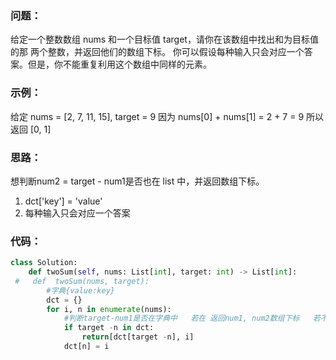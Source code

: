 ### 问题：
给定一个整数数组 nums 和一个目标值 target，请你在该数组中找出和为目标值的那 两个整数，并返回他们的数组下标。
你可以假设每种输入只会对应一个答案。但是，你不能重复利用这个数组中同样的元素。
### 示例：
给定 nums = [2, 7, 11, 15], target = 9
因为 nums[0] + nums[1] = 2 + 7 = 9
所以返回 [0, 1]
### 思路：
想判断num2 = target - num1是否也在 list 中，并返回数组下标。
1. dct['key'] = 'value'
2. 每种输入只会对应一个答案
### 代码：
```python
class Solution:
    def twoSum(self, nums: List[int], target: int) -> List[int]:
 #   def  twoSum(nums, target): 
        #字典{value:key}
        dct = {}
        for i, n in enumerate(nums):
            #判断target-num1是否在字典中   若在 返回num1, num2数组下标   若不在 将num1放入字典中 dct(num1:key)
            if target -n in dct:
                return[dct[target -n], i]
            dct[n] = i
```

